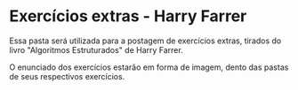 # Exercícios extras - Harry Farrer
Essa pasta será utilizada para a postagem de exercícios extras, tirados do livro "Algoritmos Estruturados" de Harry Farrer.

O enunciado dos exercícios estarão em forma de imagem, dento das pastas de seus respectivos exercícios.